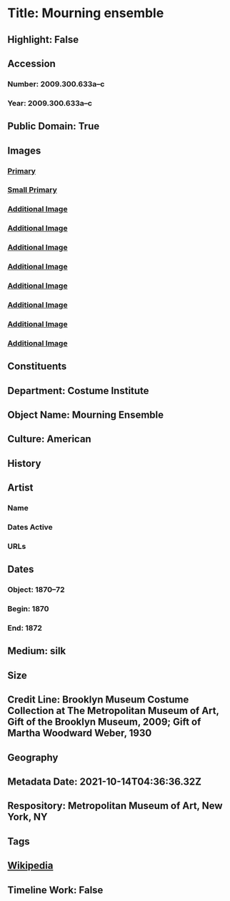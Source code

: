 # Title: Mourning ensemble
## Highlight: False
## Accession
### Number: 2009.300.633a–c
### Year: 2009.300.633a–c
## Public Domain: True
## Images
### [Primary](https://images.metmuseum.org/CRDImages/ci/original/30.961a-b_side_CP4.jpg)
### [Small Primary](https://images.metmuseum.org/CRDImages/ci/web-large/30.961a-b_side_CP4.jpg)
### [Additional Image](https://images.metmuseum.org/CRDImages/ci/original/DP329151.jpg)
### [Additional Image](https://images.metmuseum.org/CRDImages/ci/original/DP323095.jpg)
### [Additional Image](https://images.metmuseum.org/CRDImages/ci/original/DP328619.jpg)
### [Additional Image](https://images.metmuseum.org/CRDImages/ci/original/DP328620.jpg)
### [Additional Image](https://images.metmuseum.org/CRDImages/ci/original/DP328621.jpg)
### [Additional Image](https://images.metmuseum.org/CRDImages/ci/original/30.961a-b_front_CP4.jpg)
### [Additional Image](https://images.metmuseum.org/CRDImages/ci/original/30.961a-b,30.962_CP4.jpg)
### [Additional Image](https://images.metmuseum.org/CRDImages/ci/original/30.962_CP4.jpg)
## Constituents
## Department: Costume Institute
## Object Name: Mourning Ensemble
## Culture: American
## History
## Artist
### Name
### Dates Active
### URLs
## Dates
### Object: 1870–72
### Begin: 1870
### End: 1872
## Medium: silk
## Size
## Credit Line: Brooklyn Museum Costume Collection at The Metropolitan Museum of Art, Gift of the Brooklyn Museum, 2009; Gift of Martha Woodward Weber, 1930
## Geography
## Metadata Date: 2021-10-14T04:36:36.32Z
## Respository: Metropolitan Museum of Art, New York, NY
## Tags
## [Wikipedia](https://www.wikidata.org/wiki/Q100349007)
## Timeline Work: False